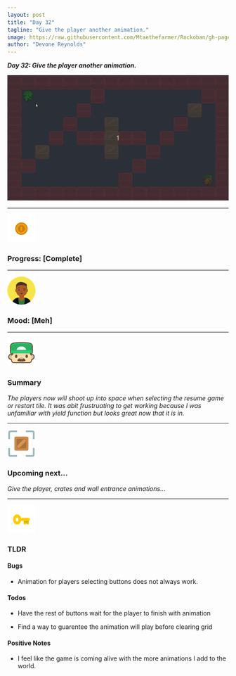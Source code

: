 ```yaml
---
layout: post
title: "Day 32"
tagline: "Give the player another animation."
image: https://raw.githubusercontent.com/Mtaethefarmer/Rockoban/gh-pages/assets/gifs/Day32.gif
author: "Devone Reynolds"
---
```


***Day 32: Give the player another animation.***

![](https://raw.githubusercontent.com/Mtaethefarmer/Rockoban/gh-pages/assets/gifs/Day32.gif)

---
![](https://raw.githubusercontent.com/Mtaethefarmer/Rockoban/gh-pages/assets/icons/coin.png "coin") 
### **Progress: [Complete]**

---
![](https://raw.githubusercontent.com/Mtaethefarmer/Rockoban/gh-pages/assets/icons/mood/meh.png "Meh face") 
### **Mood: [Meh]**

---
![](https://raw.githubusercontent.com/Mtaethefarmer/Rockoban/gh-pages/assets/icons/face.png "face") 
### **Summary**
*The players now will shoot up into space when selecting the resume game or restart tile. It was abit frustruating to get working because I was unfamiliar with yield function but looks great now that it is in.*

---
![](https://raw.githubusercontent.com/Mtaethefarmer/Rockoban/gh-pages/assets/icons/next_goal.png "crate") 
### **Upcoming next...**
*Give the player, crates and wall entrance animations...*

---
![](https://raw.githubusercontent.com/Mtaethefarmer/Rockoban/gh-pages/assets/icons/key.png "key") 
### **TLDR**

#### **Bugs**

* Animation for players selecting buttons does not always work.

#### **Todos**

* Have the rest of buttons wait for the player to finish with animation

* Find a way to guarentee the animation will play before clearing grid

#### **Positive Notes**

* I feel like the game is coming alive with the more animations I add to the world.